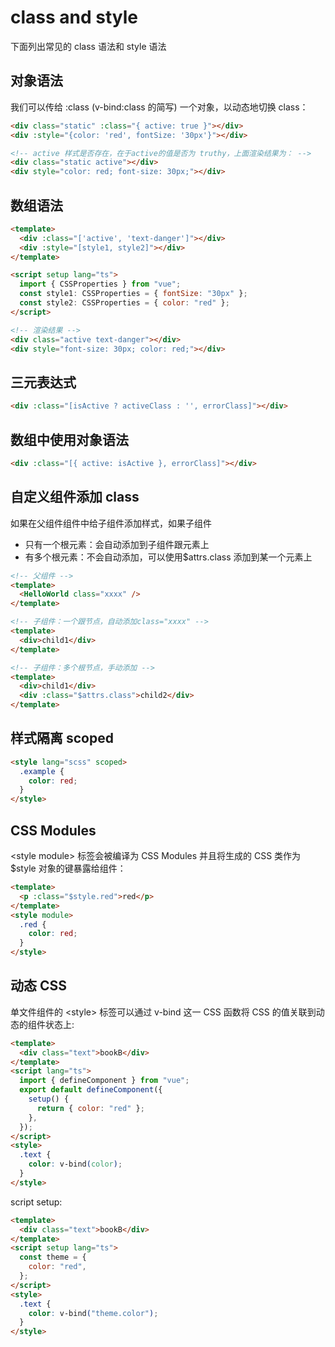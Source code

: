 # class and style

下面列出常见的 class 语法和 style 语法

## 对象语法

我们可以传给 :class (v-bind:class 的简写) 一个对象，以动态地切换 class：

```html
<div class="static" :class="{ active: true }"></div>
<div :style="{color: 'red', fontSize: '30px'}"></div>

<!-- active 样式是否存在，在于active的值是否为 truthy，上面渲染结果为： -->
<div class="static active"></div>
<div style="color: red; font-size: 30px;"></div>
```

## 数组语法

```html
<template>
  <div :class="['active', 'text-danger']"></div>
  <div :style="[style1, style2]"></div>
</template>

<script setup lang="ts">
  import { CSSProperties } from "vue";
  const style1: CSSProperties = { fontSize: "30px" };
  const style2: CSSProperties = { color: "red" };
</script>

<!-- 渲染结果 -->
<div class="active text-danger"></div>
<div style="font-size: 30px; color: red;"></div>
```

## 三元表达式

```html
<div :class="[isActive ? activeClass : '', errorClass]"></div>
```

## 数组中使用对象语法

```html
<div :class="[{ active: isActive }, errorClass]"></div>
```

## 自定义组件添加 class

如果在父组件组件中给子组件添加样式，如果子组件

- 只有一个根元素：会自动添加到子组件跟元素上
- 有多个根元素：不会自动添加，可以使用$attrs.class 添加到某一个元素上

```html
<!-- 父组件 -->
<template>
  <HelloWorld class="xxxx" />
</template>

<!-- 子组件：一个跟节点，自动添加class="xxxx" -->
<template>
  <div>child1</div>
</template>

<!-- 子组件：多个根节点，手动添加 -->
<template>
  <div>child1</div>
  <div :class="$attrs.class">child2</div>
</template>
```

## 样式隔离 scoped

```html
<style lang="scss" scoped>
  .example {
    color: red;
  }
</style>
```

## CSS Modules

\<style module\> 标签会被编译为 CSS Modules 并且将生成的 CSS 类作为 $style 对象的键暴露给组件：

```html
<template>
  <p :class="$style.red">red</p>
</template>
<style module>
  .red {
    color: red;
  }
</style>
```

## 动态 CSS

单文件组件的 \<style\> 标签可以通过 v-bind 这一 CSS 函数将 CSS 的值关联到动态的组件状态上:

```html
<template>
  <div class="text">bookB</div>
</template>
<script lang="ts">
  import { defineComponent } from "vue";
  export default defineComponent({
    setup() {
      return { color: "red" };
    },
  });
</script>
<style>
  .text {
    color: v-bind(color);
  }
</style>
```

script setup:

```html
<template>
  <div class="text">bookB</div>
</template>
<script setup lang="ts">
  const theme = {
    color: "red",
  };
</script>
<style>
  .text {
    color: v-bind("theme.color");
  }
</style>
```
